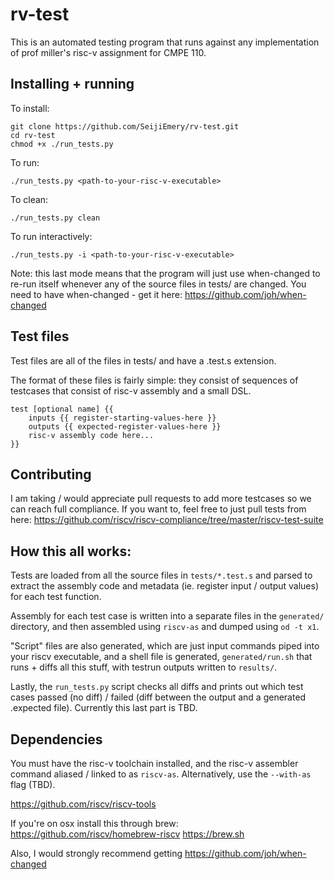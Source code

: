 # rv-test

This is an automated testing program that runs against any implementation of prof miller's risc-v assignment for CMPE 110.

## Installing + running

To install:
	
	git clone https://github.com/SeijiEmery/rv-test.git
	cd rv-test
	chmod +x ./run_tests.py
	
To run:
	
	./run_tests.py <path-to-your-risc-v-executable>
	
To clean:

	./run_tests.py clean
	
To run interactively:

	./run_tests.py -i <path-to-your-risc-v-executable>
	
Note: this last mode means that the program will just use when-changed to re-run itself whenever any of the source files in tests/ are changed. You need to have when-changed - get it here: <https://github.com/joh/when-changed>

## Test files

Test files are all of the files in tests/ and have a .test.s extension.

The format of these files is fairly simple: they consist of sequences of testcases that consist of risc-v assembly and a small DSL.

	test [optional name] {{
		inputs {{ register-starting-values-here }}
		outputs {{ expected-register-values-here }}
		risc-v assembly code here...
	}}
	
## Contributing

I am taking / would appreciate pull requests to add more testcases so we can reach full compliance. If you want to, feel free to just pull tests from here: <https://github.com/riscv/riscv-compliance/tree/master/riscv-test-suite>

## How this all works:

Tests are loaded from all the source files in `tests/*.test.s` and parsed to extract the assembly code and metadata (ie. register input / output values) for each test function.

Assembly for each test case is written into a separate files in the `generated/` directory, and then assembled using `riscv-as` and dumped using `od -t x1`. 

"Script" files are also generated, which are just input commands piped into your riscv executable, and a shell file is generated, `generated/run.sh` that runs + diffs all this stuff, with testrun outputs written to `results/`.

Lastly, the `run_tests.py` script checks all diffs and prints out which test cases passed (no diff) / failed (diff between the output and a generated .expected file). Currently this last part is TBD.

## Dependencies

You must have the risc-v toolchain installed, and the risc-v assembler command aliased / linked to as `riscv-as`. Alternatively, use the `--with-as` flag (TBD).

<https://github.com/riscv/riscv-tools>

If you're on osx install this through brew:
<https://github.com/riscv/homebrew-riscv>
<https://brew.sh>

Also, I would strongly recommend getting <https://github.com/joh/when-changed>
